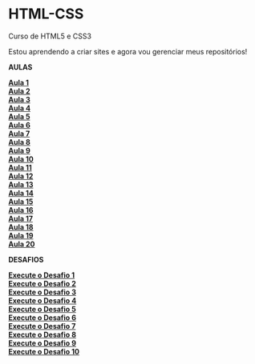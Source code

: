 # HTML-CSS
 Curso de HTML5 e CSS3 

Estou aprendendo a criar sites e agora vou gerenciar meus repositórios!

<strong>AULAS<strong>

<a href="https://ramonlopes647.github.io/HTML-CSS/Exercicios/ex001/index.html">Aula 1<a>
<br>
<a href="https://ramonlopes647.github.io/HTML-CSS/Exercicios/ex002/index.html">Aula 2<a>
<br>
<a href="https://ramonlopes647.github.io/HTML-CSS/Exercicios/ex003/index.html">Aula 3<a>
<br>
<a href="https://ramonlopes647.github.io/HTML-CSS/Exercicios/ex004/index.html">Aula 4<a>
<br>
<a href="https://ramonlopes647.github.io/HTML-CSS/Exercicios/ex005/index.html">Aula 5<a>
<br>
<a href="https://ramonlopes647.github.io/HTML-CSS/Exercicios/ex006/index.html">Aula 6<a>
<br>
<a href="https://ramonlopes647.github.io/HTML-CSS/Exercicios/ex007/index.html">Aula 7<a>
<br>
<a href="https://ramonlopes647.github.io/HTML-CSS/Exercicios/ex008/index.html">Aula 8<a>
<br>
<a href="https://ramonlopes647.github.io/HTML-CSS/Exercicios/ex009/index.html">Aula 9<a>
<br>
<a href="https://ramonlopes647.github.io/HTML-CSS/Exercicios/ex010/index.html">Aula 10<a>
<br>
<a href="https://ramonlopes647.github.io/HTML-CSS/Exercicios/ex011/index.html">Aula 11<a>
<br>
<a href="https://ramonlopes647.github.io/HTML-CSS/Exercicios/ex012/index.html">Aula 12<a>
<br>
<a href="https://ramonlopes647.github.io/HTML-CSS/Exercicios/ex013/index.html">Aula 13<a>
<br>
<a href="https://ramonlopes647.github.io/HTML-CSS/Exercicios/ex014/index.html">Aula 14<a>
<br>
<a href="https://ramonlopes647.github.io/HTML-CSS/Exercicios/ex015/index.html">Aula 15<a>
<br>
<a href="https://ramonlopes647.github.io/HTML-CSS/Exercicios/ex016/index.html">Aula 16<a>
<br>
<a href="https://ramonlopes647.github.io/HTML-CSS/Exercicios/ex017/index.html">Aula 17<a>
<br>
<a href="https://ramonlopes647.github.io/HTML-CSS/Exercicios/ex018/fontes/fonte01.html">Aula 18<a>
<br>
<a href="https://ramonlopes647.github.io/HTML-CSS/Exercicios/ex019/index.html">Aula 19<a>
<br>
<a href="https://ramonlopes647.github.io/HTML-CSS/Exercicios/ex020/index.html">Aula 20<a>
<br>

<strong>DESAFIOS<strong>

<a href="https://ramonlopes647.github.io/HTML-CSS/Exercicios/Desafios/Ex001/index.html">Execute o Desafio 1 <a>
<br>
<a href="https://ramonlopes647.github.io/HTML-CSS/Exercicios/Desafios/Ex002/index.html">Execute o Desafio 2 <a>
<br>
<a href="https://ramonlopes647.github.io/HTML-CSS/Exercicios/Desafios/Ex003/index.html">Execute o Desafio 3 <a>
<br>
<a href="https://ramonlopes647.github.io/HTML-CSS/Exercicios/Desafios/Ex004/index.html">Execute o Desafio 4 <a>
<br>
<a href="https://ramonlopes647.github.io/HTML-CSS/Exercicios/Desafios/Ex005/index.html">Execute o Desafio 5 <a>
<br>
<a href="https://ramonlopes647.github.io/HTML-CSS/Exercicios/Desafios/Ex006/index.html">Execute o Desafio 6 <a>
<br>
<a href="https://ramonlopes647.github.io/HTML-CSS/Exercicios/Desafios/Ex007/index.html">Execute o Desafio 7 <a>
<br>
<a href="https://ramonlopes647.github.io/HTML-CSS/Exercicios/Desafios/Ex008/index.html">Execute o Desafio 8 <a>
<br>
<a href="https://ramonlopes647.github.io/HTML-CSS/Exercicios/Desafios/Ex009/index.html">Execute o Desafio 9 <a>
<br>
<a href="https://ramonlopes647.github.io/HTML-CSS/Exercicios/Desafios/Ex010/android.html">Execute o Desafio 10 <a>